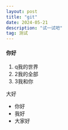 ```yaml
---
layout: post
title: "git"
date: 2024-05-21 
description: "试一试吧"
tag: 测试
---
```

#### 你好
1. q我的世界
2. 2我的全部
3. 3我和你

大好
- 你好
- 我好
- 大家好

